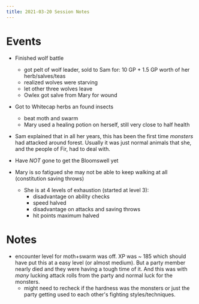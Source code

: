 ```yaml
---
title: 2021-03-20 Session Notes
---
```


# Events

- Finished wolf battle
  - got pelt of wolf leader, sold to Sam for: 10 GP + 1.5 GP worth of her herb/salves/teas
  - realized wolves were starving
  - let other three wolves leave
  - Owlex got salve from Mary for wound
  
- Got to Whitecap herbs an found insects
  - beat moth and swarm
  - Mary used a healing potion on herself, still very close to half health

- Sam explained that in all her years, this has been the first time *monsters* had attacked around forest. Usually it was just normal animals that she, and the people of Fir, had to deal with.

- Have *NOT* gone to get the Bloomswell yet

- Mary is so fatigued she may not be able to keep walking at all (constitution saving throws)
  - She is at 4 levels of exhaustion (started at level 3):
	- disadvantage on ability checks
	- speed halved
	- disadvantage on attacks and  saving throws
	- hit points maximum halved
  
# Notes

- encounter level for moth+swarm was off. XP was ~ 185 which should have put this at a easy level (or almost medium). But a party member nearly died and they were having a tough time of it. And this was with *many* lucking attack rolls from the party and normal luck for the monsters.
  - might need to recheck if the hardness was the monsters or just the party getting used to each other's fighting styles/techniques.
